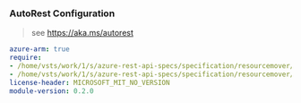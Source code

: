 ### AutoRest Configuration

> see https://aka.ms/autorest

``` yaml
azure-arm: true
require:
- /home/vsts/work/1/s/azure-rest-api-specs/specification/resourcemover/resource-manager/readme.md
- /home/vsts/work/1/s/azure-rest-api-specs/specification/resourcemover/resource-manager/readme.go.md
license-header: MICROSOFT_MIT_NO_VERSION
module-version: 0.2.0

```